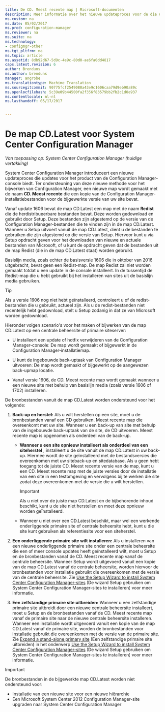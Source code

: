 ```yaml
---
title: De CD. Meest recente map | Microsoft-documenten
description: Meer informatie over het nieuwe updateproces voor de die updates voor het product van de Configuration Manager-console biedt.
ms.custom: na
ms.date: 05/02/2017
ms.prod: configuration-manager
ms.reviewer: na
ms.suite: na
ms.technology:
- configmgr-other
ms.tgt_pltfrm: na
ms.topic: article
ms.assetid: 8db92d67-5d9c-4e9c-80d0-ae6fa0dd4817
caps.latest.revision: 6
author: Brenduns
ms.author: brenduns
manager: angrobe
ms.translationtype: Machine Translation
ms.sourcegitcommit: 90775fcf2549080a43e9c1606caa79d9eb90a89c
ms.openlocfilehash: 5c39e09b44500fa2f356f83579bb2fb2c1d0e937
ms.contentlocale: nl-nl
ms.lasthandoff: 05/17/2017


---
```

# <a name="the-cdlatest-folder-for-system-center-configuration-manager"></a>De map CD.Latest voor System Center Configuration Manager

*Van toepassing op: System Center Configuration Manager (huidige vertakking)*

System Center Configuration Manager introduceert een nieuwe updateproces die updates voor het product van de Configuration Manager-console biedt. Ter ondersteuning van deze nieuwe methode voor het bijwerken van Configuration Manager, een nieuwe map wordt gemaakt met de naam **CD. Meest recente** die een kopie van de Configuration Manager-installatiebestanden voor de bijgewerkte versie van uw site bevat.  

Vanaf update 1606 bevat de map CD.Latest een map met de naam **Redist** die de herdistribueerbare bestanden bevat. Deze worden gedownload en gebruikt door Setup. Deze bestanden zijn afgestemd op de versie van de Configuration Manager-bestanden die te vinden zijn in de map CD.Latest. Wanneer u Setup uitvoert vanuit de map CD.Latest, dient u de bestanden te gebruiken die zijn afgestemd op die versie van Setup. Hiervoor kunt u via Setup opdracht geven voor het downloaden van nieuwe en actuele bestanden van Microsoft, of u kunt de opdracht geven dat de bestanden uit de map Redist (die in de map CD.Latest staat) worden gebruikt.

Basislijn media, zoals echter de basisversie 1606 die in oktober van 2016 uitgebracht, bevat geen een Redist-map. De map Redist zal niet worden gemaakt totdat u een update in de console installeert. In de tussentijd de Redist-map die u hebt gebruikt bij het installeren van sites uit de basislijn media gebruiken.  

> [!TIP]
> Als u versie 1606 nog niet hebt geïnstalleerd, controleert u of de redist-bestanden die u gebruikt, actueel zijn. Als u de redist-bestanden niet recentelijk hebt gedownload, stelt u Setup zodanig in dat ze van Microsoft worden gedownload.   

 Hieronder volgen scenario's voor het maken of bijwerken van de map CD.Latest op een centrale beheersite of primaire siteserver:  

-   U installeert een update of hotfix verwijderen van de Configuration Manager-console: De map wordt gemaakt of bijgewerkt in de Configuration Manager-installatiemap.  

-   U kunt de ingebouwde back-uptaak van Configuration Manager uitvoeren: De map wordt gemaakt of bijgewerkt op de aangewezen back-upmap locatie.  

-  Vanaf versie 1606, de CD. Meest recente map wordt gemaakt wanneer u een nieuwe site met behulp van basislijn media (zoals versie 1606 of 1702) installeren.

De bronbestanden vanuit de map CD.Latest worden ondersteund voor het volgende:  

1.  **Back-up en herstel:** Als u wilt herstellen op een site, moet u de bronbestanden vanaf een CD gebruiken. Meest recente map die overeenkomt met uw site. Wanneer u een back-up van site met behulp van de ingebouwde back-uptaak van de site, de CD uitvoeren. Meest recente map is opgenomen als onderdeel van de back-up.

    -   **Wanneer u een site opnieuw installeert als onderdeel van een siteherstel** , installeert u de site vanuit de map CD.Latest in uw back-up. Hiermee wordt de site geïnstalleerd met de bestandsversies die overeenkomen met uw siteback-up en sitedatabase.  Als u geen hebt toegang tot de juiste CD. Meest recente versie van de map, kunt u een CD. Meest recente map met de juiste versies door de installatie van een site in een testomgeving en vervolgens bij te werken die site zodat deze overeenkomen met de versie die u wilt herstellen.

        > [!IMPORTANT]  
        >  Als u niet over de juiste map CD.Latest en de bijbehorende inhoud beschikt, kunt u de site niet herstellen en moet deze opnieuw worden geïnstalleerd.  

    -   Wanneer u niet over een CD.Latest beschikt, maar wel een werkende onderliggende primaire site of centrale beheersite hebt, kunt u die site kunt gebruiken als referentiesite voor een siteherstel.  

2.  **Een onderliggende primaire site wilt installeren:** Als u installeren van een nieuwe onderliggende primaire site onder een centrale beheersite die een of meer console updates heeft geïnstalleerd wilt, moet u Setup en de bronbestanden vanaf de CD. Meest recente map vanaf de centrale beheersite. Wanneer Setup wordt uitgevoerd vanuit een kopie van de map CD.Latest vanaf de centrale beheersite, worden hiervoor de bronbestanden voor installatie gebruikt die overeenkomen met de versie van de centrale beheersite. Zie [Use the Setup Wizard to install System Center Configuration Manager-sites](../../../core/servers/deploy/install/use-the-setup-wizard-to-install-sites.md) (De wizard Setup gebruiken om System Center Configuration Manager-sites te installeren) voor meer informatie.  

3.  **Een zelfstandige primaire site uitbreiden:** Wanneer u een zelfstandige primaire site uitbreidt door een nieuwe centrale beheersite installeert, moet u Setup en de bronbestanden vanaf de CD. Meest recente map vanaf de primaire site naar de nieuwe centrale beheersite installeren. Wanneer een installatie wordt uitgevoerd vanuit een kopie van de map CD.Latest vanaf de primaire site, worden de bronbestanden voor installatie gebruikt die overeenkomen met de versie van de primaire site. Zie [Expand a stand-alone primary site](../../../core/servers/deploy/install/use-the-setup-wizard-to-install-sites.md#bkmk_expand) (Een zelfstandige primaire site uitbreiden) in het onderwerp [Use the Setup Wizard to install System Center Configuration Manager-sites](../../../core/servers/deploy/install/use-the-setup-wizard-to-install-sites.md) (De wizard Setup gebruiken om System Center Configuration Manager-sites te installeren) voor meer informatie.

> [!IMPORTANT]  
>  De bronbestanden in de bijgewerkte map CD.Latest worden niet ondersteund voor:  
>   
>  -   Installatie van een nieuwe site voor een nieuwe hiërarchie  
>  -   Een Microsoft System Center 2012 Configuration Manager-site upgraden naar System Center Configuration Manager

